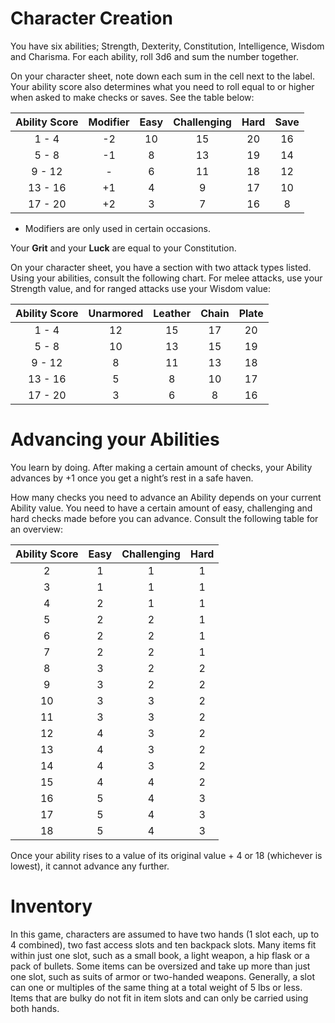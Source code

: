 
# Character Creation

You have six abilities; Strength, Dexterity, Constitution, Intelligence, Wisdom and Charisma. For each ability, roll 3d6 and sum the number together. 

On your character sheet, note down each sum in the cell next to the label. Your ability score also determines what you need to roll equal to or higher when asked to make checks or saves. See the table below:

| Ability Score | Modifier | Easy | Challenging | Hard | Save |
| :---: | :---: | :---: | :---: | :---: | :---: |
| 1 - 4 | -2 | 10 | 15 | 20 | 16 |
| 5 - 8 | -1 | 8 | 13 | 19 | 14 |
| 9 - 12 | - | 6 | 11 | 18 | 12 |
| 13 - 16 | +1 | 4 | 9 | 17 | 10 |
| 17 - 20 | +2 | 3 | 7 | 16 | 8 |

* Modifiers are only used in certain occasions. 

Your **Grit** and your **Luck** are equal to your Constitution.

On your character sheet, you have a section with two attack types listed. Using your abilities, consult the following chart. For melee attacks, use your Strength value, and for ranged attacks use your Wisdom value:

| Ability Score	| Unarmored |	Leather |	Chain	| Plate |
| :---: | :---: | :---: | :---: | :---: | 
| 1 - 4 |	12 |	15 | 17 | 20 |
| 5 - 8 | 10 | 13 | 15 | 19 |
| 9 - 12 | 8 | 11 | 13 | 18 |
| 13 - 16 | 5 | 8 | 10 | 17 |
| 17 - 20 |	3 | 6 | 8 | 16 |

# Advancing your Abilities
You learn by doing. After making a certain amount of checks, your Ability advances by +1 once you get a night’s rest in a safe haven. 

How many checks you need to advance an Ability depends on your current Ability value. You need to have a certain amount of easy, challenging and hard checks made before you can advance. Consult the following table for an overview:

| Ability Score | Easy | Challenging | Hard |
| :---: | :---: | :---: | :---: |
|2 | 1 | 1 | 1 | 
| 3 | 1 | 1 | 1 | 
|4 | 2| 1 |1 |
|5 | 2 | 2 | 1 |
|6 | 2 | 2 | 1| 
|7 | 2 | 2 | 1 |
|8| 3|2|2|
|9| 3|2|2|
|10|3|3|2|
|11|3|3|2|
|12|4|3|2|
|13|4|3|2|
| 14|4|3|2|
|15|4|4|2|
|16|5|4|3|
|17|5|4|3|
|18|5|4|3|

Once your ability rises to a value of its original value + 4 or 18 (whichever is lowest), it cannot advance any further. 

# Inventory
In this game, characters are assumed to have two hands (1 slot each, up to 4 combined), two fast access slots and ten backpack slots. Many items fit within just one slot, such as a small book, a light weapon, a hip flask or a pack of bullets. Some items can be oversized and take up more than just one slot, such as suits of armor or  two-handed weapons. Generally, a slot can one or multiples of the same thing at a total weight of 5 lbs or less. Items that are bulky do not fit in item slots and can only be carried using both hands. 
